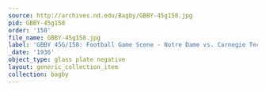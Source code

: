```yaml
---
source: http://archives.nd.edu/Bagby/GBBY-45g158.jpg
pid: GBBY-45g158
order: '158'
file_name: GBBY-45g158.jpg
label: 'GBBY 45G/158: Football Game Scene - Notre Dame vs. Carnegie Tech - 1936'
_date: '1936'
object_type: glass plate negative
layout: generic_collection_item
collection: bagby
---
```

